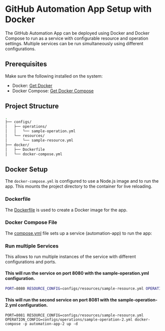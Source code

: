 # GitHub Automation App Setup with Docker

The GitHub Automation App can be deployed using Docker and Docker Compose to run as a service with configurable resource and operation settings. Multiple services can be run simultaneously using different configurations.

## Prerequisites

Make sure the following installed on the system:

- Docker: [Get Docker](https://docs.docker.com/get-docker/)
- Docker Compose: [Get Docker Compose](https://docs.docker.com/compose/install/)

## Project Structure

```bash
.
├── configs/
│   ├── operations/
│   │   └── sample-operation.yml
│   └── resources/
│       └── sample-resource.yml
├── docker/
│   ├── Dockerfile
│   └── docker-compose.yml
```

## Docker Setup

The `docker-compose.yml` is configured to use a Node.js image and to run the app. This mounts the project directory to the container for live reloading.

### Dockerfile

The [Dockerfile](Dockerfile) is used to create a Docker image for the app.


### Docker Compose File

The [compose.yml](compose.yaml) file sets up a service (automation-app) to run the app:


### Run multiple Services

This allows to run multiple instances of the service with different configurations and ports.

#### This will run the service on port 8080 with the sample-operation.yml configuration.

```bash
PORT=8080 RESOURCE_CONFIG=configs/resources/sample-resource.yml OPERATION_CONFIG=configs/operations/sample-operation.yml docker-compose -p automation-app-1 up -d
```

#### This will run the second service on port 8081 with the sample-operation-2.yml configuration.

```
PORT=8081 RESOURCE_CONFIG=configs/resources/sample-resource.yml OPERATION_CONFIG=configs/operations/sample-operation-2.yml docker-compose -p automation-app-2 up -d

```
